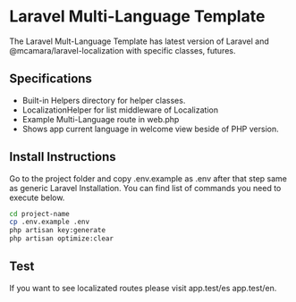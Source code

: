 # Laravel Multi-Language Template

The Laravel Mult-Language Template has latest version of Laravel and @mcamara/laravel-localization with specific classes, futures.

## Specifications
- Built-in Helpers directory for helper classes.
- LocalizationHelper for list middleware of Localization
- Example Multi-Language route in web.php
- Shows app current language in welcome view beside of PHP version.

## Install Instructions
Go to the project folder and copy .env.example as .env after that step same as generic Laravel Installation. You can find list of commands you need to execute below.

```bash
cd project-name
cp .env.example .env
php artisan key:generate
php artisan optimize:clear
```

## Test
If you want to see localizated routes please visit app.test/es app.test/en.
